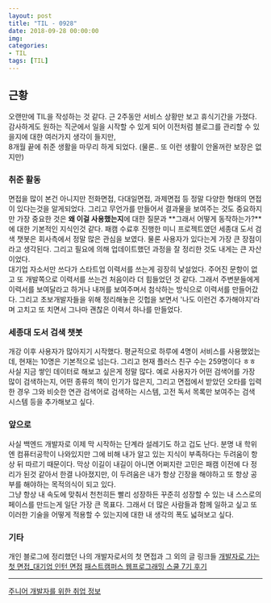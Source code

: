 ```yaml
---
layout: post
title: "TIL - 0928"
date: 2018-09-28 00:00:00
img:
categories:
- TIL
tags: [TIL]
---
```


## 근황
오랜만에 TIL을 작성하는 것 같다. 근 2주동안 서비스 상황만 보고 휴식기간을 가졌다. <br>
감사하게도 원하는 직군에서 일을 시작할 수 있게 되어 이전처럼 블로그를 관리할 수 있을지에 대한 여러가지 생각이 들지만, <br>
8개월 끝에 취준 생활을 마무리 하게 되었다. (물론.. 또 이런 생활이 안올꺼란 보장은 없지만)

### 취준 활동
면접을 많이 본건 아니지만 전화면접, 다대일면접, 과제면접 등 정말 다양한 형태의 면접이 있다는것을 알게되었다. 그리고 무언가를 만들어서 결과물을 보여주는 것도 중요하지만 가장 중요한 것은 **왜 이걸 사용했는지**에 대한 질문과 **그래서 어떻게 동작하는가?**에 대한 기본적인 지식인것 같다. 패캠 수료후 진행한 미니 프로젝트였던 세종대 도서 검색 챗봇은 회사측에서 정말 많은 관심을 보였다. 물론 사용자가 있다는게 가장 큰 장점이라고 생각된다. 그리고 필요에 의해 업데이트했던 과정을 잘 정리한 것도 내게는 큰 자산이었다. <br>
대기업 자소서만 쓰다가 스타트업 이력서를 쓰는게 굉장히 낯설었다. 주어진 문항이 없고 또 개발쪽으로 이력서를 쓰는건 처음이라 더 힘들었던 것 같다. 그래서 주변분들에게 이력서를 보여달라고 하거나 내꺼를 보여주며서 첨삭하는 방식으로 이력서를 만들어갔다. 그리고 초보개발자들을 위해 정리해놓은 깃헙을 보면서 '나도 이런건 추가해야지'라며 고치고 또 치면서 그나마 괜찮은 이력서 하나를 만들었다.

### 세종대 도서 검색 챗봇
개강 이후 사용자가 많아지기 시작했다. 평균적으로 하루에 4명이 서비스를 사용했었는데, 현재는 10명은 기본적으로 넘는다. 그리고 현재 플러스 친구 수는 259명이다 ㅎㅎ
사실 지금 쌓인 데이터로 해보고 싶은게 정말 많다. 예로 사용자가 어떤 검색어를 가장 많이 검색하는지, 어떤 종류의 책이 인기가 많은지, 그리고 면접에서 받았던 오타를 입력한 경우 그와 비슷한 연관 검색어로 검색하는 시스템, 고전 독서 목록만 보여주는 검색 시스템 등을 추가해보고 싶다.

### 앞으로
사실 백엔드 개발자로 이제 막 시작하는 단계라 설레기도 하고 겁도 난다. 분명 내 학위엔 컴퓨터공학이 나와있지만 그에 비해 내가 알고 있는 지식이 부족하다는 두려움이 항상 뒤 따르기 때문이다. 막상 이길이 내길이 아니면 어쩌지란 고민은 패캠 이전에 다 정리가 된것 같아서 한결 나아졌지만, 이 두려움은 내가 항상 긴장을 해야하고 또 항상 공부를 해야하는 목적의식이 되고 있다. <br>
그냥 항상 내 속도에 맞춰서 천천히든 빨리 성장하든 꾸준히 성장할 수 있는 내 스스로의 페이스를 만드는게 일단 가장 큰 목표다. 그래서 더 많은 사람들과 함께 일하고 싶고 또 이러한 기술을 어떻게 적용할 수 있는지에 대한 내 생각의 폭도 넓혀보고 싶다. <br>

### 기타
개인 블로그에 정리했던 나의 개발자로서의 첫 면접과 그 외의 글 링크들
[개발자로 가는 첫 면접_대기업 인턴 면접](https://blog.naver.com/yuygh131/221151768730)
[패스트캠퍼스 웹프로그래밍 스쿨 7기 후기](https://blog.naver.com/yuygh131/221261507067)

-----
[주니어 개발자를 위한 취업 정보](https://github.com/jojoldu/junior-recruit-scheduler)
 
